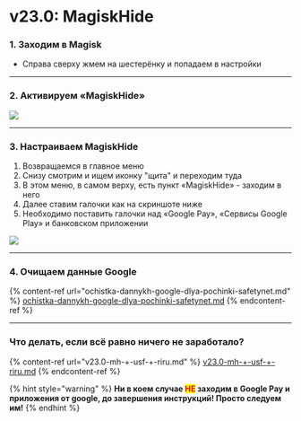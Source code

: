 # v23.0: MagiskHide

### **1. Заходим в Magisk**

* Справа сверху жмем на шестерёнку и попадаем в настройки

***

### **2. Активируем «MagiskHide»**

![](https://telegra.ph/file/c2b4ba48b582c94ab05c8.jpg)

***

### **3. Настраиваем MagiskHide**

1. Возвращаемся в главное меню
2. Снизу смотрим и ищем иконку "щита" и переходим туда
3. В этом меню, в самом верху, есть пункт «MagiskHide» - заходим в него
4. Далее ставим галочки как на скриншоте ниже
5. Необходимо поставить галочки над «Google Pay», «Сервисы Google Play» и банковском приложении

![](https://telegra.ph/file/30b19f88e5e2e4260039c.jpg)

***

### **4. Очищаем данные Google**

{% content-ref url="ochistka-dannykh-google-dlya-pochinki-safetynet.md" %}
[ochistka-dannykh-google-dlya-pochinki-safetynet.md](ochistka-dannykh-google-dlya-pochinki-safetynet.md)
{% endcontent-ref %}

***

### **Что делать, если всё равно ничего не заработало?**

{% content-ref url="v23.0-mh-+-usf-+-riru.md" %}
[v23.0-mh-+-usf-+-riru.md](v23.0-mh-+-usf-+-riru.md)
{% endcontent-ref %}

{% hint style="warning" %}
**Ни в коем случае **<mark style="color:red;">**НЕ**</mark>** заходим в Google Pay и приложения от google, до завершения инструкций! Просто следуем им!**
{% endhint %}
